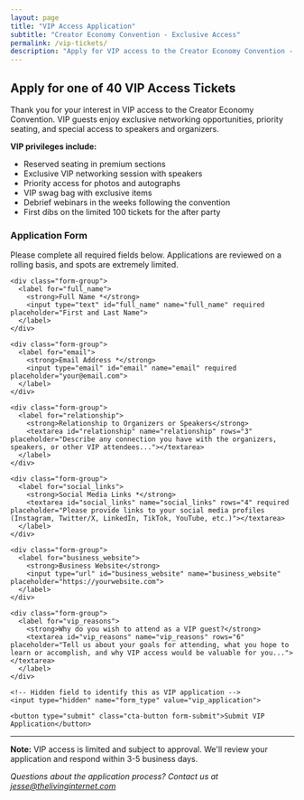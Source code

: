 ```yaml
---
layout: page
title: "VIP Access Application"
subtitle: "Creator Economy Convention - Exclusive Access"
permalink: /vip-tickets/
description: "Apply for VIP access to the Creator Economy Convention - limited exclusive spots available."
---
```


## Apply for one of 40 VIP Access Tickets

Thank you for your interest in VIP access to the Creator Economy Convention. VIP guests enjoy exclusive networking opportunities, priority seating, and special access to speakers and organizers.

**VIP privileges include:**
- Reserved seating in premium sections
- Exclusive VIP networking session with speakers
- Priority access for photos and autographs
- VIP swag bag with exclusive items
- Debrief webinars in the weeks following the convention
- First dibs on the limited 100 tickets for the after party

### Application Form

Please complete all required fields below. Applications are reviewed on a rolling basis, and spots are extremely limited.

<div class="vip-form-container">
  <form action="https://formspree.io/f/mldlyzrd" method="POST" class="vip-application-form">
    
    <div class="form-group">
      <label for="full_name">
        <strong>Full Name *</strong>
        <input type="text" id="full_name" name="full_name" required placeholder="First and Last Name">
      </label>
    </div>

    <div class="form-group">
      <label for="email">
        <strong>Email Address *</strong>
        <input type="email" id="email" name="email" required placeholder="your@email.com">
      </label>
    </div>

    <div class="form-group">
      <label for="relationship">
        <strong>Relationship to Organizers or Speakers</strong>
        <textarea id="relationship" name="relationship" rows="3" placeholder="Describe any connection you have with the organizers, speakers, or other VIP attendees..."></textarea>
      </label>
    </div>

    <div class="form-group">
      <label for="social_links">
        <strong>Social Media Links *</strong>
        <textarea id="social_links" name="social_links" rows="4" required placeholder="Please provide links to your social media profiles (Instagram, Twitter/X, LinkedIn, TikTok, YouTube, etc.)"></textarea>
      </label>
    </div>

    <div class="form-group">
      <label for="business_website">
        <strong>Business Website</strong>
        <input type="url" id="business_website" name="business_website" placeholder="https://yourwebsite.com">
      </label>
    </div>

    <div class="form-group">
      <label for="vip_reasons">
        <strong>Why do you wish to attend as a VIP guest?</strong>
        <textarea id="vip_reasons" name="vip_reasons" rows="6" placeholder="Tell us about your goals for attending, what you hope to learn or accomplish, and why VIP access would be valuable for you..."></textarea>
      </label>
    </div>

    <!-- Hidden field to identify this as VIP application -->
    <input type="hidden" name="form_type" value="vip_application">
    
    <button type="submit" class="cta-button form-submit">Submit VIP Application</button>
  </form>
</div>

---

**Note:** VIP access is limited and subject to approval. We'll review your application and respond within 3-5 business days. 

*Questions about the application process? Contact us at [jesse@thelivinginternet.com](mailto:jesse@thelivinginternet.com)*
